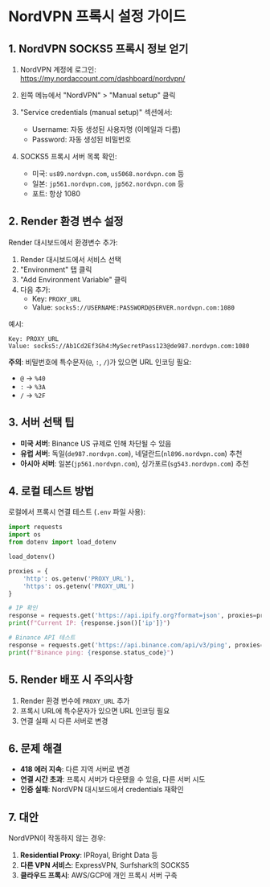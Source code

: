 # NordVPN 프록시 설정 가이드

## 1. NordVPN SOCKS5 프록시 정보 얻기

1. NordVPN 계정에 로그인: https://my.nordaccount.com/dashboard/nordvpn/
2. 왼쪽 메뉴에서 "NordVPN" > "Manual setup" 클릭
3. "Service credentials (manual setup)" 섹션에서:
   - Username: 자동 생성된 사용자명 (이메일과 다름)
   - Password: 자동 생성된 비밀번호

4. SOCKS5 프록시 서버 목록 확인:
   - 미국: `us89.nordvpn.com`, `us5068.nordvpn.com` 등
   - 일본: `jp561.nordvpn.com`, `jp562.nordvpn.com` 등
   - 포트: 항상 1080

## 2. Render 환경 변수 설정

Render 대시보드에서 환경변수 추가:

1. Render 대시보드에서 서비스 선택
2. "Environment" 탭 클릭
3. "Add Environment Variable" 클릭
4. 다음 추가:
   - Key: `PROXY_URL`
   - Value: `socks5://USERNAME:PASSWORD@SERVER.nordvpn.com:1080`

예시:
```
Key: PROXY_URL
Value: socks5://Ab1Cd2Ef3Gh4:MySecretPass123@de987.nordvpn.com:1080
```

**주의**: 비밀번호에 특수문자(`@`, `:`, `/`)가 있으면 URL 인코딩 필요:
- `@` → `%40`
- `:` → `%3A`
- `/` → `%2F`

## 3. 서버 선택 팁

- **미국 서버**: Binance US 규제로 인해 차단될 수 있음
- **유럽 서버**: 독일(`de987.nordvpn.com`), 네덜란드(`nl896.nordvpn.com`) 추천
- **아시아 서버**: 일본(`jp561.nordvpn.com`), 싱가포르(`sg543.nordvpn.com`) 추천

## 4. 로컬 테스트 방법

로컬에서 프록시 연결 테스트 (`.env` 파일 사용):

```python
import requests
import os
from dotenv import load_dotenv

load_dotenv()

proxies = {
    'http': os.getenv('PROXY_URL'),
    'https': os.getenv('PROXY_URL')
}

# IP 확인
response = requests.get('https://api.ipify.org?format=json', proxies=proxies)
print(f"Current IP: {response.json()['ip']}")

# Binance API 테스트
response = requests.get('https://api.binance.com/api/v3/ping', proxies=proxies)
print(f"Binance ping: {response.status_code}")
```

## 5. Render 배포 시 주의사항

1. Render 환경 변수에 `PROXY_URL` 추가
2. 프록시 URL에 특수문자가 있으면 URL 인코딩 필요
3. 연결 실패 시 다른 서버로 변경

## 6. 문제 해결

- **418 에러 지속**: 다른 지역 서버로 변경
- **연결 시간 초과**: 프록시 서버가 다운됐을 수 있음, 다른 서버 시도
- **인증 실패**: NordVPN 대시보드에서 credentials 재확인

## 7. 대안

NordVPN이 작동하지 않는 경우:
1. **Residential Proxy**: IPRoyal, Bright Data 등
2. **다른 VPN 서비스**: ExpressVPN, Surfshark의 SOCKS5
3. **클라우드 프록시**: AWS/GCP에 개인 프록시 서버 구축